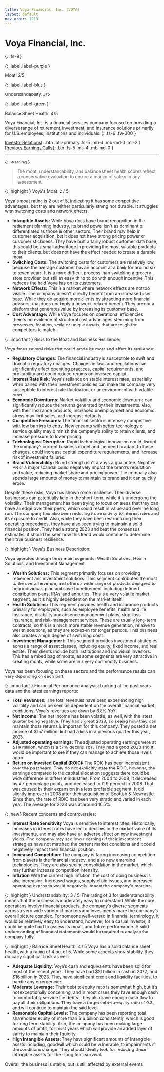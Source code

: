 ```yaml
---
title: Voya Financial, Inc. (VOYA)
layout: default
nav_order: 1213
---
```


# Voya Financial, Inc.
{: .fs-9 }

{: .label .label-purple }

Moat: 2/5

{: .label .label-blue }

Understandability: 3/5

{: .label .label-green }

Balance Sheet Health: 4/5

Voya Financial, Inc. is a financial services company focused on providing a diverse range of retirement, investment, and insurance solutions primarily for U.S. employees, institutions and individuals.
{: .fs-6 .fw-300 }

[Investor Relations](https://www.google.com/search?q=VOYA+investor+relations){: .btn .btn-primary .fs-5 .mb-4 .mb-md-0 .mr-2 }
[Previous Earnings Calls](https://discountingcashflows.com/company/VOYA/transcripts/){: .btn .fs-5 .mb-4 .mb-md-0 }

---

{: .warning }
>The moat, understandability, and balance sheet health scores reflect a conservative evaluation to ensure a margin of safety in any assessment.



{: .highlight }
Voya's Moat: 2 / 5.

Voya's moat rating is 2 out of 5, indicating it has some competitive advantages, but they are neither particularly strong nor durable. It struggles with switching costs and network effects.
*  **Intangible Assets:** While Voya does have brand recognition in the retirement planning industry, its brand power isn't as dominant or differentiated as those in other sectors. Their brand may help in customer acquisition, but it does not have strong pricing power or customer stickiness. They have built a fairly robust customer data base, this could be a small advantage in providing the most suitable products to their clients, but does not have the effect needed to create a durable moat.
*  **Switching Costs:** The switching costs for customers are relatively low, because the average customer has an account at a bank for around six to seven years. It is a more difficult process than switching a grocery store provider, but still an easy thing to do with enough incentive. This reduces the hold Voya has on its customers.
*  **Network Effects:** This is a market where network effects are not too visible. The company doesn't directly benefit from an increased user base. While they do acquire more clients by attracting more financial advisors, that does not imply a network-related benefit. They are not a platform that generates value by increasing its customer base.
*  **Cost Advantage:** While Voya focuses on operational efficiencies, there's no evidence of structural cost advantages stemming from processes, location, scale or unique assets, that are tough for competitors to match.

{: .important }
Risks to the Moat and Business Resilience:

Voya faces several risks that could erode its moat and affect its resilience:

*   **Regulatory Changes**: The financial industry is susceptible to swift and dramatic regulatory changes. Changes in laws and regulations can significantly affect operating practices, capital requirements, and profitability and could reduce returns on invested capital.
*   **Interest Rate Risk:** Voya's reliance on stable interest rates, especially when paired with their investment policies can make the company very susceptible to interest rate fluctuation, or an environment with volatile rates.
*   **Economic Downturns**: Market volatility and economic downturns can significantly reduce the returns generated by their investments. Also, with their insurance products, increased unemployment and economic stress may limit sales, and increase defaults.
*   **Competitive Pressures:** The financial sector is intensely competitive with low barriers to entry. New entrants with better technology or service quality may diminish the company’s ability to retain clients, and increase pressure to lower pricing.
*   **Technological Disruption:** Rapid technological innovation could disrupt the company’s current business model and the need to adapt to these changes, could increase capital expenditure requirements, and increase risk of investment failures.
*   **Brand Vulnerability:** Brand strength isn't always a guarantee. Negative PR or a major scandal could negatively impact the brand’s reputation and value, reducing market share and pricing power. The company also spends large amounts of money to maintain its brand and it can quickly erode.

Despite these risks, Voya has shown some resilience. Their diverse businesses can potentially help in the short-term, while it is undergoing the volatility. Their management has been trying to focus on areas that they can have an edge over their peers, which could result in value-add over the long run. The company has also been reducing its sensitivity to interest rates and its exposure to credit. Also, while they have been restructuring their operating procedures, they have also been trying to maintain a solid financial position. They had a strong 2023 and beat the consensus estimates, it should be seen how this trend would continue to determine their true business resilience.

{: .highlight }
Voya's Business Description:

Voya operates through three main segments: Wealth Solutions, Health Solutions, and Investment Management.

* **Wealth Solutions:** This segment primarily focuses on providing retirement and investment solutions. This segment contributes the most to the overall revenue, and offers a wide range of products designed to help individuals plan and save for retirement, including defined contribution plans, IRAs, and annuities. This is a very volatile market segment, as it is highly dependent on the market itself.
*   **Health Solutions:** This segment provides health and insurance products primarily for employers, such as employee benefits, health and life insurance, disability and absence management plans, stop-loss insurance, and risk-management services. These are usually long-term contracts, so this is a much more stable revenue generation, relative to wealth solutions, as they are locked-in for longer periods. This business also creates a high degree of switching costs.
*   **Investment Management:** This segment provides investment strategies across a range of asset classes, including equity, fixed income, and real estate. Their clients include both institutions and individual investors. This has a mixed bag of moats, as some segments are very attractive in creating moats, while some are in a very commodity business.

Voya has been focusing on these sectors and the performance results can vary depending on each part.

{: .important }
Financial Performance Analysis:
Looking at the past years data and the latest earnings reports:
*   **Total Revenues:** The total revenues have been experiencing high volatility and can be seen as dependent on the overall financial market conditions. Voya's revenues are down by 6.8% YoY.
*  **Net Income:** The net income has been volatile, as well, with the latest quarter being negative. They had a great 2023, so seeing how they can maintain those returns is important for this company. They posted a net income of $157 million, but had a loss in a previous quarter this year, 2023.
*  **Adjusted operating earnings:** The adjusted operating earnings were at $118 million, which is a 57% decline YoY. They had a good 2023 and it would be important to see if they can manage to achieve those levels again.
* **Return on Invested Capital (ROIC):**  The ROIC has been inconsistent over the past years. They do not explicitly state the ROIC, however, the earnings compared to the capital allocation suggests there could be wide difference in different industries. From 2004 to 2008, it decreased by 4.7 percentage points, and decreased to 11.9 percent in 2008. That was caused by their expansion in a less profitable segment. It did slightly improve in 2008 after their acquisition of Scottish & Newcastle. Since then, the rate of ROIC has been very erratic and varied in each year. The average for 2023 was at around 10.5%.

{: .new }
Recent concerns and controversies:
* **Interest Rate Sensitivity**
Voya is sensitive to interest rates. Historically, increases in interest rates have led to declines in the market value of its investments, and may also have an adverse effect on new investment yields. The company may see lower earnings if their investment strategies have not matched the current market conditions and it could negatively impact their financial position.
* **Increased Competition**: The company is facing increasing competition from players in the financial industry, and also new emerging technologies. They are also seeing consolidation in the market, which may further increase competition intensity.
*   **Inflation** With the current high inflation, the cost of doing business is also increasing. Increased wages, supply chain issues, and increased operating expenses would negatively impact the company's margins.

{: .highlight }
Understandability: 3 / 5.
The rating of 3 for understandability means that the business is moderately easy to understand. While the core operations involve financial products, the company’s diverse segments across a very wide variety of markets and investments make the company’s overall picture complex. For someone well-versed in financial terminology, it would be relatively easy to understand, however, for a casual investor, it could be quite hard to assess its moats and future performance. A solid understanding of financial statements would be required to analyze the company fully.

{: .highlight }
Balance Sheet Health: 4 / 5
Voya has a solid balance sheet health, with a rating of 4 out of 5. While some aspects show stability, they do carry significant risk as well:
*  **Adequate Liquidity**: Voya’s cash and equivalents have been solid for most of the recent years. They have had $21 billion in cash in 2022, and $16 billion in 2023. They have significant credit and liquidity facilities, to handle any emergencies.
*   **Moderate Leverage:** Their debt to equity ratio is somewhat high, but it’s not exceptionally concerning, and in most cases they have enough cash to comfortably service the debts. They also have enough cash flow to pay all their obligations. They have a target debt-to-equity ratio of 0.3, and will continue to maintain the said level.
*   **Reasonable Capital Levels**: The company has been reporting total shareholder equity of more than $16 billion consistently, which is good for long term stability. Also, the company has been making large amounts of profit, for most years which will provide an added layer of safety to maintain their liquidity.
*   **High Intangible Assets:** They have significant amounts of Intangible assets including, goodwill which could be vulnerable, to impairments if the conditions change. They should ideally look for reducing these intangible assets for their long term survival.

Overall, the business is stable, but is still affected by external events.
